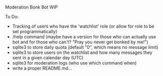 Moderation Bonk Bot
WIP

To Do:
- Tracking of users who have the 'watchlist' role (or allow for role to be set programmatically)
- /help command (maybe have a version for those who can actually use bot and for those who can't? "Pray you never get bonked by me!")
- sqlite3 to store daily quota (default "0", which means no message limit)
- sqlite3 to store users on the watchlist and how many messages they sent in a given calendar day (UTC)
- sqlite3 for moderation logs (who use which command when)
- write a proper README.md...